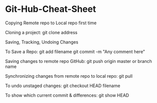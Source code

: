 # Git-Hub-Cheat-Sheet

Copying Remote repo to Local repo first time

  Cloning a project:
    git clone address

Saving, Tracking, Undoing Changes

  To Save a Repo:
    git add filename 
    git commit -m "Any comment here"

  Saving changes to remote repo GitHub:
    git push origin master or branch name
    
  Synchronizing changes from remote repo to local repo:
    git pull 
  
  To undo unstaged changes:
    git checkout HEAD filename 

  To show which current commit & differences:
    git show HEAD
    
